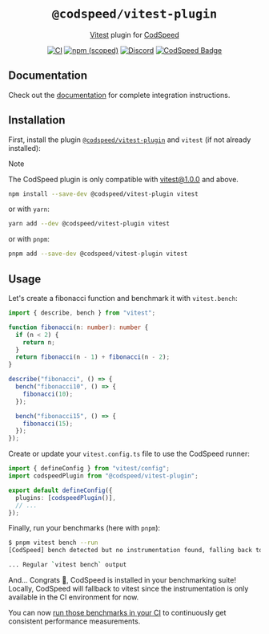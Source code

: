<div align="center">
<h1><code>@codspeed/vitest-plugin</code></h1>

[Vitest](https://vitest.dev) plugin for [CodSpeed](https://codspeed.io)

[![CI](https://github.com/CodSpeedHQ/codspeed-node/actions/workflows/ci.yml/badge.svg)](https://github.com/CodSpeedHQ/codspeed-node/actions/workflows/ci.yml)
[![npm (scoped)](https://img.shields.io/npm/v/@codspeed/tinybench-plugin)](https://www.npmjs.com/package/@codspeed/tinybench-plugin)
[![Discord](https://img.shields.io/badge/chat%20on-discord-7289da.svg)](https://discord.com/invite/MxpaCfKSqF)
[![CodSpeed Badge](https://img.shields.io/endpoint?url=https://codspeed.io/badge.json)](https://codspeed.io/CodSpeedHQ/codspeed-node)

</div>

## Documentation

Check out the [documentation](https://docs.codspeed.io/benchmarks/nodejs/vitest) for complete integration instructions.

## Installation

First, install the plugin [`@codspeed/vitest-plugin`](https://www.npmjs.com/package/@codspeed/vitest-plugin) and `vitest` (if not already installed):

> [!NOTE]
> The CodSpeed plugin is only compatible with
> [vitest@1.0.0](https://www.npmjs.com/package/vitest/v/1.0.0)
> and above.

```sh
npm install --save-dev @codspeed/vitest-plugin vitest
```

or with `yarn`:

```sh
yarn add --dev @codspeed/vitest-plugin vitest
```

or with `pnpm`:

```sh
pnpm add --save-dev @codspeed/vitest-plugin vitest
```

## Usage

Let's create a fibonacci function and benchmark it with `vitest.bench`:

```ts title="benches/fibo.bench.ts"
import { describe, bench } from "vitest";

function fibonacci(n: number): number {
  if (n < 2) {
    return n;
  }
  return fibonacci(n - 1) + fibonacci(n - 2);
}

describe("fibonacci", () => {
  bench("fibonacci10", () => {
    fibonacci(10);
  });

  bench("fibonacci15", () => {
    fibonacci(15);
  });
});
```

Create or update your `vitest.config.ts` file to use the CodSpeed runner:

```ts title="vitest.config.ts"
import { defineConfig } from "vitest/config";
import codspeedPlugin from "@codspeed/vitest-plugin";

export default defineConfig({
  plugins: [codspeedPlugin()],
  // ...
});
```

Finally, run your benchmarks (here with `pnpm`):

```bash
$ pnpm vitest bench --run
[CodSpeed] bench detected but no instrumentation found, falling back to default vitest runner

... Regular `vitest bench` output
```

And... Congrats 🎉, CodSpeed is installed in your benchmarking suite! Locally, CodSpeed will fallback to vitest since the instrumentation is only available in the CI environment for now.

You can now [run those benchmarks in your CI](https://docs.codspeed.io/benchmarks/nodejs/vitest#running-the-benchmarks-in-your-ci) to continuously get consistent performance measurements.
